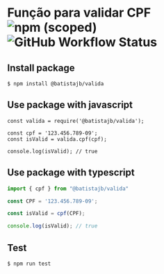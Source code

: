 # Função para validar CPF ![npm (scoped)](https://img.shields.io/npm/v/@batistajb/valida?label=version) ![GitHub Workflow Status](https://img.shields.io/github/workflow/status/batistajb/valida/Node.js%20CI?label=GitHub%20Actions&logo=github&style=plastic)


<h2>Install package </h2>

```
$ npm install @batistajb/valida
```

<h2> Use package with javascript </h2>

```
const valida = require('@batistajb/valida');

const cpf = '123.456.789-09';
const isValid = valida.cpf(cpf);

console.log(isValid); // true
```
<h2> Use package with typescript </h2>

```typescript
import { cpf } from "@batistajb/valida"

const CPF = '123.456.789-09';

const isValid = cpf(CPF);

console.log(isValid); // true
```

<h2>Test</h2>

```
$ npm run test
```
